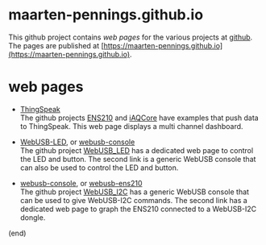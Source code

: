 # maarten-pennings.github.io
This github project contains _web pages_ for the various projects at [github](https://github.com/maarten-pennings).  
The pages are published at [https://maarten-pennings.github.io](https://maarten-pennings.github.io).


# web pages
 * [ThingSpeak](ThingSpeak)  
   The github projects [ENS210](https://github.com/maarten-pennings/ENS210) 
   and [iAQCore](https://github.com/maarten-pennings/iAQcore) 
   have examples that push data to ThingSpeak.
   This web page displays a multi channel dashboard.

 * [WebUSB-LED](WebUSB-LED), or [webusb-console](webusb-console)  
   The github project [WebUSB_LED](https://github.com/maarten-pennings/WebUSB-LED) 
   has a dedicated web page to control the LED and button.
   The second link is a generic WebUSB console that can also be used to control the LED and button.

 * [webusb-console](webusb-console), or [webusb-ens210](webusb-ens210)  
   The github project [WebUSB_I2C](https://github.com/maarten-pennings/WebUSB-I2C) 
   has a generic WebUSB console that can be used to give WebUSB-I2C commands.
   The second link has a dedicated web page to graph the ENS210 connected to a WebUSB-I2C dongle.

(end)
